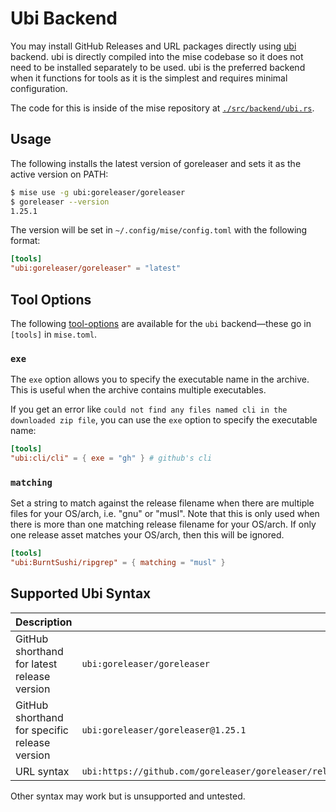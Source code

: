 # Ubi Backend

You may install GitHub Releases and URL packages directly using [ubi](https://github.com/houseabsolute/ubi) backend. ubi is directly compiled into
the mise codebase so it does not need to be installed separately to be used. ubi is the preferred backend when it functions for tools as it is the
simplest and requires minimal configuration.

The code for this is inside of the mise repository at [`./src/backend/ubi.rs`](https://github.com/jdx/mise/blob/main/src/backend/ubi.rs).

## Usage

The following installs the latest version of goreleaser
and sets it as the active version on PATH:

```sh
$ mise use -g ubi:goreleaser/goreleaser
$ goreleaser --version
1.25.1
```

The version will be set in `~/.config/mise/config.toml` with the following format:

```toml
[tools]
"ubi:goreleaser/goreleaser" = "latest"
```

## Tool Options

The following [tool-options](/dev-tools/#tool-options) are available for the `ubi` backend—these
go in `[tools]` in `mise.toml`.

### `exe`

The `exe` option allows you to specify the executable name in the archive. This is useful when the
archive contains multiple executables.

If you get an error like `could not find any files named cli in the downloaded zip file`, you can
use the `exe` option to specify the executable name:

```toml
[tools]
"ubi:cli/cli" = { exe = "gh" } # github's cli
```

### `matching`

Set a string to match against the release filename when there are multiple files for your
OS/arch, i.e. "gnu" or "musl". Note that this is only used when there is more than one
matching release filename for your OS/arch. If only one release asset matches your OS/arch,
then this will be ignored.

```toml
[tools]
"ubi:BurntSushi/ripgrep" = { matching = "musl" }
```

## Supported Ubi Syntax

| Description                                   | Usage                                                                                                   |
| --------------------------------------------- | ------------------------------------------------------------------------------------------------------- |
| GitHub shorthand for latest release version   | `ubi:goreleaser/goreleaser`                                                                             |
| GitHub shorthand for specific release version | `ubi:goreleaser/goreleaser@1.25.1`                                                                      |
| URL syntax                                    | `ubi:https://github.com/goreleaser/goreleaser/releases/download/v1.16.2/goreleaser_Darwin_arm64.tar.gz` |

Other syntax may work but is unsupported and untested.
